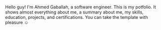 Hello guy!
I'm Ahmed Gaballah, a software engineer.
This is my potfolio. It shows almost everything about me, a summary about me, my skills, education, projects, and certifications.
You can take the template with pleasure ☺️
